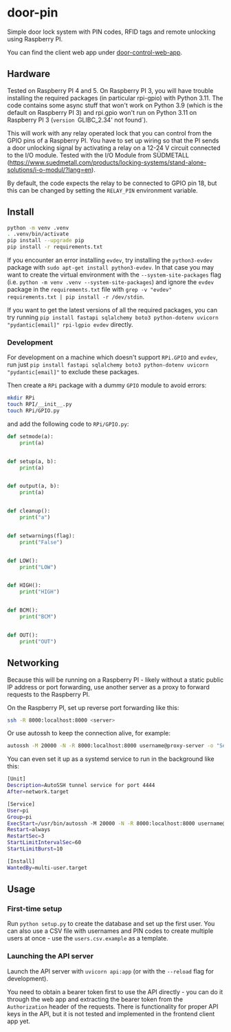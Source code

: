 # door-pin

Simple door lock system with PIN codes, RFID tags and remote unlocking using Raspberry PI.

You can find the client web app under [door-control-web-app](https://github.com/jonasjancarik/door-control-web-app).

## Hardware

Tested on Raspberry PI 4 and 5. On Raspberry PI 3, you will have trouble installing the required packages (in particular rpi-gpio) with Python 3.11. The code contains some async stuff that won't work on Python 3.9 (which is the default on Raspberry PI 3) and rpi.gpio won't run on Python 3.11 on Raspberry PI 3 (`version `GLIBC_2.34' not found`).

This will work with any relay operated lock that you can control from the GPIO pins of a Raspberry PI. You have to set up wiring so that the PI sends a door unlocking signal by activating a relay on a 12-24 V circuit connected to the I/O module. Tested with the I/O Module from SÜDMETALL (https://www.suedmetall.com/products/locking-systems/stand-alone-solutions/i-o-modul/?lang=en).

By default, the code expects the relay to be connected to GPIO pin 18, but this can be changed by setting the `RELAY_PIN` environment variable.

## Install

```bash
python -m venv .venv
. .venv/bin/activate
pip install --upgrade pip
pip install -r requirements.txt
```

If you encounter an error installing `evdev`, try installing the `python3-evdev` package with `sudo apt-get install python3-evdev`. In that case you may want to create the virtual environment with the `--system-site-packages` flag (i.e. `python -m venv .venv --system-site-packages`) and ignore the `evdev` package in the `requirements.txt` file with `grep -v "evdev" requirements.txt | pip install -r /dev/stdin`.

If you want to get the latest versions of all the required packages, you can try running `pip install fastapi sqlalchemy boto3 python-dotenv uvicorn "pydantic[email]" rpi-lgpio evdev` directly.

### Development

For development on a machine which doesn't support `RPi.GPIO` and `evdev`, run just `pip install fastapi sqlalchemy boto3 python-dotenv uvicorn "pydantic[email]"` to exclude these packages.

Then create a `RPi` package with a dummy `GPIO` module to avoid errors:

```bash
mkdir RPi
touch RPI/__init__.py
touch RPi/GPIO.py
```

and add the following code to `RPi/GPIO.py`:

```python
def setmode(a):
    print(a)


def setup(a, b):
    print(a)


def output(a, b):
    print(a)


def cleanup():
    print("a")


def setwarnings(flag):
    print("False")


def LOW():
    print("LOW")


def HIGH():
    print("HIGH")


def BCM():
    print("BCM")


def OUT():
    print("OUT")
```

## Networking

Because this will be running on a Raspberry PI - likely without a static public IP address or port forwarding, use another server as a proxy to forward requests to the Raspberry PI.

On the Raspberry PI, set up reverse port forwarding like this:

```bash
ssh -R 8000:localhost:8000 <server>
```

Or use autossh to keep the connection alive, for example:

```bash
autossh -M 20000 -N -R 8000:localhost:8000 username@proxy-server -o "ServerAliveInterval 30" -o "ServerAliveCountMax 3"
```

You can even set it up as a systemd service to run in the background like this:

```bash
[Unit]
Description=AutoSSH tunnel service for port 4444
After=network.target

[Service]
User=pi
Group=pi
ExecStart=/usr/bin/autossh -M 20000 -N -R 8000:localhost:8000 username@proxy-server -o "ServerAliveInterval 30" -o "ServerAliveCountMax 3"
Restart=always
RestartSec=3
StartLimitIntervalSec=60
StartLimitBurst=10

[Install]
WantedBy=multi-user.target
```

## Usage

### First-time setup

Run `python setup.py` to create the database and set up the first user. You can also use a CSV file with usernames and PIN codes to create multiple users at once - use the `users.csv.example` as a template.

### Launching the API server

Launch the API server with `uvicorn api:app` (or with the `--reload` flag for development). 

You need to obtain a bearer token first to use the API directly - you can do it through the web app and extracting the bearer token from the `Authorization` header of the requests. There is functionality for proper API keys in the API, but it is not tested and implemented in the frontend client app yet.
